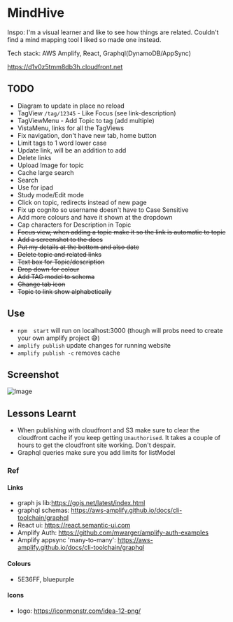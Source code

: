 # MindHive

Inspo: I'm a visual learner and like to see how things are related. Couldn't 
find a mind mapping tool I liked so made one instead.
 
Tech stack: AWS Amplify, React, Graphql(DynamoDB/AppSync)

https://d1v0z5tmm8db3h.cloudfront.net

## TODO
- Diagram to update in place no reload
- TagView `/tag/12345` - Like Focus (see link-description)
- TagViewMenu - Add Topic to tag (add multiple)
- VistaMenu, links for all the TagViews
- Fix navigation, don't have new tab, home button
- Limit tags to 1 word lower case
- Update link, will be an addition to add
- Delete links
- Upload Image for topic
- Cache large search
- Search
- Use for ipad
- Study mode/Edit mode
- Click on topic, redirects instead of new page
- Fix up cognito so username doesn't have to Case Sensitive
- Add more colours and have it shown at the dropdown
- Cap characters for Description in Topic
- ~~Focus view, when adding a topic make it so the link is automatic to topic~~
- ~~Add a screenshot to the docs~~
- ~~Put my details at the bottom and also date~~
- ~~Delete topic and related links~~
- ~~Text box for Topic/description~~
- ~~Drop down for colour~~
- ~~Add TAG model to schema~~
- ~~Change tab icon~~
- ~~Topic to link show alphabetically~~

## Use
- `npm  start` will run on localhost:3000 (though will probs need to create your own amplify project :sweat_smile:)
- `amplify publish` update changes for running website
- `amplify publish -c` removes cache

## Screenshot
![Image](https://github.com/zyrahb/mind-hive-react-graphql/blob/master/screenshots/Screen%20Shot%202020-02-25%20at%204.13.38%20pm.png?raw=true)

## Lessons Learnt 

- When publishing with cloudfront and S3 make sure to clear the cloudfront cache if you keep getting `Unauthorised`.
It takes a couple of hours to get the cloudfront site working. Don't despair.
- Graphql queries make sure you add limits for listModel

### Ref

#### Links

- graph js lib:https://gojs.net/latest/index.html
- graphql schemas: https://aws-amplify.github.io/docs/cli-toolchain/graphql
- React ui: https://react.semantic-ui.com
- Amplify Auth: https://github.com/mwarger/amplify-auth-examples
- Amplify appsync 'many-to-many': https://aws-amplify.github.io/docs/cli-toolchain/graphql

#### Colours
- 5E36FF, bluepurple 

#### Icons

- logo: https://iconmonstr.com/idea-12-png/ 
